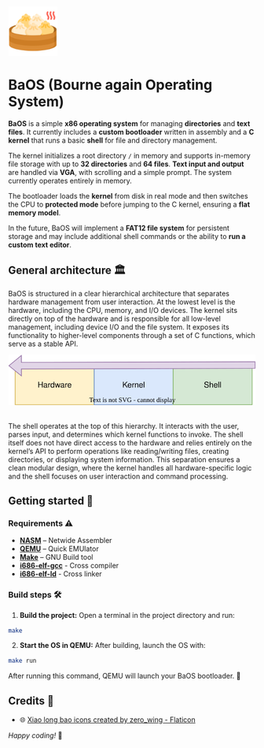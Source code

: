 <img src="assets/bao.png" alt="bao" width="100px">

# BaOS (Bourne again Operating System)

**BaOS** is a simple **x86 operating system** for managing **directories** and **text files**. It currently includes a **custom bootloader** written in assembly and a **C kernel** that runs a basic **shell** for file and directory management.

The kernel initializes a root directory `/` in memory and supports in-memory file storage with up to **32 directories** and **64 files**. **Text input and output** are handled via **VGA**, with scrolling and a simple prompt. The system currently operates entirely in memory.

The bootloader loads the **kernel** from disk in real mode and then switches the CPU to **protected mode** before jumping to the C kernel, ensuring a **flat memory model**.

In the future, BaOS will implement a **FAT12 file system** for persistent storage and may include additional shell commands or the ability to **run a custom text editor**.

## General architecture 🏛️

BaOS is structured in a clear hierarchical architecture that separates hardware management from user interaction. At the lowest level is the hardware, including the CPU, memory, and I/O devices. The kernel sits directly on top of the hardware and is responsible for all low-level management, including device I/O and the file system. It exposes its functionality to higher-level components through a set of C functions, which serve as a stable API.

<div align="center">
    <img src="assets/architecture.svg" alt="architecture">
</div>
</br>

The shell operates at the top of this hierarchy. It interacts with the user, parses input, and determines which kernel functions to invoke. The shell itself does not have direct access to the hardware and relies entirely on the kernel’s API to perform operations like reading/writing files, creating directories, or displaying system information. This separation ensures a clean modular design, where the kernel handles all hardware-specific logic and the shell focuses on user interaction and command processing.

## Getting started 🥟

### Requirements ⚠️

- **[NASM](https://www.nasm.us/)** – Netwide Assembler
- **[QEMU](https://www.qemu.org/)** – Quick EMUlator
- **[Make](https://www.gnu.org/software/make/)** – GNU Build tool
- **[i686-elf-gcc](https://github.com/lordmilko/i686-elf-tools/releases)** - Cross compiler
- **[i686-elf-ld](https://github.com/lordmilko/i686-elf-tools/releases)** - Cross linker

### Build steps 🛠️

1. **Build the project:** Open a terminal in the project directory and run:

```bash
make
```

2. **Start the OS in QEMU:** After building, launch the OS with:

```bash
make run
```

After running this command, QEMU will launch your BaOS bootloader. 🏁

## Credits 🙏

- 🌐 <a href="https://www.flaticon.com/free-icons/xiao-long-bao" title="xiao long bao icons">Xiao long bao icons created by zero_wing - Flaticon</a>

_Happy coding!_ 🚀

